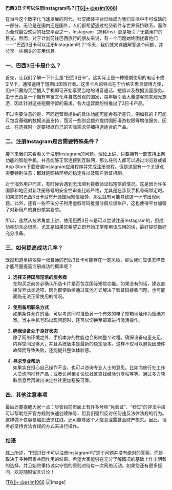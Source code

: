 **巴西3日卡可以注册Instagram吗？[[TG💪+ @esim1088](https://t.me/s/esim1088)]**

在当今这个数字化飞速发展的时代，社交媒体平台已经成为我们生活中不可或缺的一部分。无论是在国内还是国外，人们都希望通过社交软件与世界保持联系。而作为全球最受欢迎的社交平台之一，Instagram（简称Ins）更是吸引了无数用户的目光。然而，对于计划前往巴西旅行的朋友来说，有一个问题始终困扰着他们——“巴西3日卡可以注册Instagram吗？”今天，我们就来详细解答这个问题，并分享一些相关的实用信息。

### **一、巴西3日卡是什么？**

首先，让我们了解一下什么是“巴西3日卡”。这实际上是一种短期使用的电话卡或SIM卡，通常适用于短期出国旅行者。这类卡片的特点在于价格实惠且使用方便，用户只需购买后插入手机即可开始享受当地的语音通话、短信以及数据流量服务。由于巴西是一个拥有丰富文化与自然景观的国家，每年吸引着大量游客前来观光旅游，因此针对这些短期停留的需求，各大运营商纷纷推出了3日卡产品。

不过需要注意的是，不同运营商提供的具体功能可能会有所差异。例如有的卡可能只包含基础的数据流量支持，而另一些则会额外提供国际漫游权限等增值服务。因此，在选择时一定要根据自己的实际需求仔细挑选适合的产品。

### **二、注册Instagram是否需要特殊条件？**

接下来我们来看看关于注册Instagram的问题。理论上讲，只要拥有一部支持上网功能的智能手机，并且能够正常连接到互联网，那么任何人都可以通过浏览器或者App Store下载安装Instagram应用程序并完成注册流程。但是这里有一个关键点需要特别注意：那就是网络环境的稳定性以及账户验证机制。

对于海外用户而言，有时候会遇到无法顺利接收验证码短信的情况。这是因为许多国家和地区对新注册账号的安全性审查比较严格，尤其是在涉及手机号码绑定时。如果您的巴西3日卡没有开通国际短信服务，那么就有可能导致这一环节出现问题。此外，还有一些不法分子利用虚假号码批量注册垃圾账户，这也使得平台加强了对新用户的身份核实要求。

所以，虽然从技术角度上讲，使用巴西3日卡是可以尝试注册Instagram的，但成功率却未必很高。尤其是如果您希望立即开始正常使用该应用的话，最好提前做好充分准备。

### **三、如何提高成功几率？**

既然知道单纯依靠一张普通的巴西3日卡可能存在一定风险，那么我们应该怎样做才能尽量提高注册成功的概率呢？

1. **选择支持国际短信的服务商**  
   在购买之前务必确认所选卡片是否包含国际短信功能。如果没有的话，建议直接放弃此类选项，因为即便后续通过其他方式解决了验证码接收问题，也可能面临无法正常使用的情况。

2. **使用备用联系方式**  
   如果条件允许的话，可以考虑同时准备另一个有效的电子邮箱地址作为备选方案。当主手机号码出现问题时，还可以切换至邮箱进行激活操作。

3. **确保设备处于良好状态**  
   除了网络环境之外，手机本身的性能也会影响整个过程。确保设备电量充足、内存空间足够大，并且系统版本是最新的稳定版本。这样不仅可以避免因硬件故障而导致失败，还能提升整体体验感。

4. **寻求专业帮助**  
   如果实在担心自己操作不当，也可以咨询专业人士的意见。比如向旅行社工作人员询问推荐产品；或者访问相关论坛社区查找经验分享帖等等。通过多方获取信息后再做出决定往往更加稳妥可靠。

### **四、其他注意事项**

最后还要提醒大家一点：尽管目前市面上有许多号称“免验证”、“秒过”的非法手段可以帮助绕开官方规则快速创建账号，但我们强烈反对任何违反法律法规的行为。这样做不仅容易触犯法律红线，还可能导致个人信息泄露甚至财产损失。因此，请务必坚持合法合规的方式来进行操作。

### **结语**

综上所述，“巴西3日卡可以注册Instagram吗”这个问题并没有绝对的答案，而是取决于多种因素共同作用的结果。希望大家能够在充分了解情况的基础上作出明智的选择，并且始终秉持诚实守信的原则对待每一次网络活动。如果您还有更多疑问，欢迎随时留言讨论！

[[TG💪+ @esim1088](https://t.me/s/esim1088) ![Image](https://i.postimg.cc/4NQfJmqS/Snipaste-2025-05-13-00-14-12.png)]
